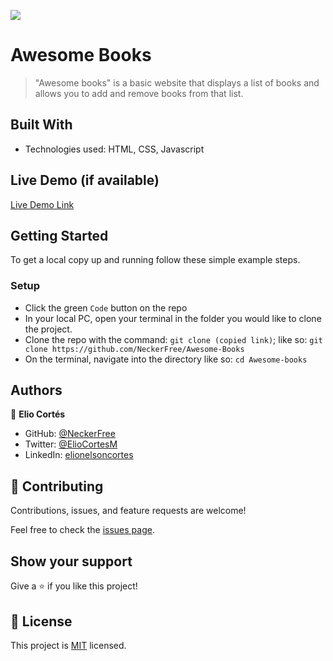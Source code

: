 ![](https://img.shields.io/badge/Microverse-blueviolet)

# Awesome Books


> "Awesome books" is a basic website that displays a list of books and allows you to add and remove books from that list.


## Built With

- Technologies used: HTML, CSS, Javascript

## Live Demo (if available)

[Live Demo Link]()


## Getting Started

To get a local copy up and running follow these simple example steps.

### Setup
- Click the green `Code` button on the repo
- In your local PC, open your terminal in the folder you would like to clone the project.
- Clone the repo with the command: `git clone (copied link)`; like so: `git clone https://github.com/NeckerFree/Awesome-Books`
- On the terminal, navigate into the directory like so: `cd Awesome-books`

## Authors

👤 **Elio Cortés**

- GitHub: [@NeckerFree](https://github.com/NeckerFree)
- Twitter: [@ElioCortesM](https://twitter.com/ElioCortesM)
- LinkedIn: [elionelsoncortes](https://www.linkedin.com/in/elionelsoncortes/)

## 🤝 Contributing

Contributions, issues, and feature requests are welcome!

Feel free to check the [issues page](https://github.com/NeckerFree/Awesome-Books/issues).

## Show your support

Give a ⭐️ if you like this project!

## 📝 License

This project is [MIT](./MIT.md) licensed.
